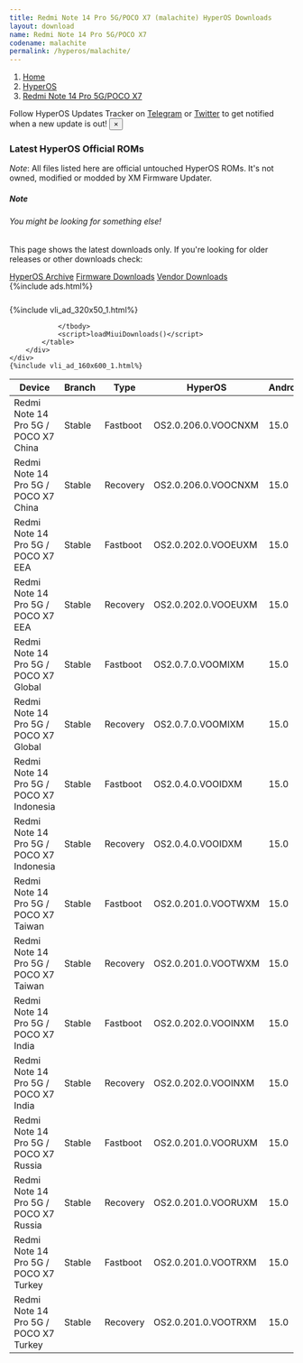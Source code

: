 ```yaml
---
title: Redmi Note 14 Pro 5G/POCO X7 (malachite) HyperOS Downloads
layout: download
name: Redmi Note 14 Pro 5G/POCO X7
codename: malachite
permalink: /hyperos/malachite/
---
```

<nav aria-label="breadcrumb">
    <ol class="breadcrumb">
        <li class="breadcrumb-item"><a href="/">Home</a></li>
        <li class="breadcrumb-item"><a href="/hyperos/">HyperOS</a></li>
        <li class="breadcrumb-item active" aria-current="page"><a href="/hyperos/malachite/">Redmi Note 14 Pro 5G/POCO X7</a></li>
    </ol>
</nav>
<div class="alert alert-primary alert-dismissible fade show" role="alert">
    Follow HyperOS Updates Tracker on <a href="https://t.me/MIUIUpdatesTracker" class="alert-link">Telegram</a>
     or <a href="https://twitter.com/MiFwUpdater" class="alert-link">Twitter</a> to get notified when a new update is out!
    <button type="button" class="close" data-dismiss="alert" aria-label="Close">
        <span aria-hidden="true">&times;</span>
    </button>
</div>

### Latest HyperOS Official ROMs
*Note*: All files listed here are official untouched HyperOS ROMs. It's not owned, modified or modded by XM Firmware Updater.
<div class="card">
  <div class="card-body">
    <h5 class="card-title">Note</h5>
    <h6 class="card-subtitle mb-2 text-muted">You might be looking for something else!</h6>
    <p class="card-text">This page shows the latest downloads only.
     If you're looking for older releases or other downloads check:</p>
    <a href="/archive/hyperos/malachite/" class="card-link">HyperOS Archive</a>
    <a href="/firmware/malachite/" class="card-link">Firmware Downloads</a>
    <a href="/vendor/malachite/" class="card-link">Vendor Downloads</a>
  </div>
</div>
{%include ads.html%}
<div class="row justify-content-center">
    <div class="col-10">
        <div class="table-responsive-md" style="margin-top: 25px;">
            {%include vli_ad_320x50_1.html%}
            <table id="miui" class="display dt-responsive nowrap compact table table-striped table-hover table-sm">
                <thead class="thead-dark">
                    <tr>
                        <th data-ref="device">Device</th>
                        <th data-ref="branch">Branch</th>
                        <th data-ref="type">Type</th>
                        <th data-ref="miui">HyperOS</th>
                        <th data-ref="android">Android</th>
                        <th data-ref="size">Size</th>
                        <th data-ref="size">Date</th>
                        <th data-ref="link">Link</th>
                    </tr>
                </thead>
                <tbody>
                <tr><td>Redmi Note 14 Pro 5G / POCO X7 China</td><td>Stable</td><td>Fastboot</td><td>OS2.0.206.0.VOOCNXM</td><td>15.0</td><td>8.9 GB</td><td>2025-07-10</td><td><a href="/hyperos/malachite/stable/OS2.0.206.0.VOOCNXM/">Download</a></td></tr>
<tr><td>Redmi Note 14 Pro 5G / POCO X7 China</td><td>Stable</td><td>Recovery</td><td>OS2.0.206.0.VOOCNXM</td><td>15.0</td><td>6.9 GB</td><td>2025-07-15</td><td><a href="/hyperos/malachite/stable/OS2.0.206.0.VOOCNXM/">Download</a></td></tr>
<tr><td>Redmi Note 14 Pro 5G / POCO X7 EEA</td><td>Stable</td><td>Fastboot</td><td>OS2.0.202.0.VOOEUXM</td><td>15.0</td><td>9.0 GB</td><td>2025-06-16</td><td><a href="/hyperos/malachite/stable/OS2.0.202.0.VOOEUXM/">Download</a></td></tr>
<tr><td>Redmi Note 14 Pro 5G / POCO X7 EEA</td><td>Stable</td><td>Recovery</td><td>OS2.0.202.0.VOOEUXM</td><td>15.0</td><td>6.2 GB</td><td>2025-06-20</td><td><a href="/hyperos/malachite/stable/OS2.0.202.0.VOOEUXM/">Download</a></td></tr>
<tr><td>Redmi Note 14 Pro 5G / POCO X7 Global</td><td>Stable</td><td>Fastboot</td><td>OS2.0.7.0.VOOMIXM</td><td>15.0</td><td>9.6 GB</td><td>2025-06-05</td><td><a href="/hyperos/malachite/stable/OS2.0.7.0.VOOMIXM/">Download</a></td></tr>
<tr><td>Redmi Note 14 Pro 5G / POCO X7 Global</td><td>Stable</td><td>Recovery</td><td>OS2.0.7.0.VOOMIXM</td><td>15.0</td><td>6.1 GB</td><td>2025-06-17</td><td><a href="/hyperos/malachite/stable/OS2.0.7.0.VOOMIXM/">Download</a></td></tr>
<tr><td>Redmi Note 14 Pro 5G / POCO X7 Indonesia</td><td>Stable</td><td>Fastboot</td><td>OS2.0.4.0.VOOIDXM</td><td>15.0</td><td>8.7 GB</td><td>2025-06-05</td><td><a href="/hyperos/malachite/stable/OS2.0.4.0.VOOIDXM/">Download</a></td></tr>
<tr><td>Redmi Note 14 Pro 5G / POCO X7 Indonesia</td><td>Stable</td><td>Recovery</td><td>OS2.0.4.0.VOOIDXM</td><td>15.0</td><td>6.0 GB</td><td>2025-06-17</td><td><a href="/hyperos/malachite/stable/OS2.0.4.0.VOOIDXM/">Download</a></td></tr>
<tr><td>Redmi Note 14 Pro 5G / POCO X7 Taiwan</td><td>Stable</td><td>Fastboot</td><td>OS2.0.201.0.VOOTWXM</td><td>15.0</td><td>7.2 GB</td><td>2025-07-09</td><td><a href="/hyperos/malachite/stable/OS2.0.201.0.VOOTWXM/">Download</a></td></tr>
<tr><td>Redmi Note 14 Pro 5G / POCO X7 Taiwan</td><td>Stable</td><td>Recovery</td><td>OS2.0.201.0.VOOTWXM</td><td>15.0</td><td>6.0 GB</td><td>2025-07-17</td><td><a href="/hyperos/malachite/stable/OS2.0.201.0.VOOTWXM/">Download</a></td></tr>
<tr><td>Redmi Note 14 Pro 5G / POCO X7 India</td><td>Stable</td><td>Fastboot</td><td>OS2.0.202.0.VOOINXM</td><td>15.0</td><td>8.0 GB</td><td>2025-07-09</td><td><a href="/hyperos/malachite/stable/OS2.0.202.0.VOOINXM/">Download</a></td></tr>
<tr><td>Redmi Note 14 Pro 5G / POCO X7 India</td><td>Stable</td><td>Recovery</td><td>OS2.0.202.0.VOOINXM</td><td>15.0</td><td>5.9 GB</td><td>2025-07-17</td><td><a href="/hyperos/malachite/stable/OS2.0.202.0.VOOINXM/">Download</a></td></tr>
<tr><td>Redmi Note 14 Pro 5G / POCO X7 Russia</td><td>Stable</td><td>Fastboot</td><td>OS2.0.201.0.VOORUXM</td><td>15.0</td><td>9.5 GB</td><td>2025-07-04</td><td><a href="/hyperos/malachite/stable/OS2.0.201.0.VOORUXM/">Download</a></td></tr>
<tr><td>Redmi Note 14 Pro 5G / POCO X7 Russia</td><td>Stable</td><td>Recovery</td><td>OS2.0.201.0.VOORUXM</td><td>15.0</td><td>6.0 GB</td><td>2025-07-14</td><td><a href="/hyperos/malachite/stable/OS2.0.201.0.VOORUXM/">Download</a></td></tr>
<tr><td>Redmi Note 14 Pro 5G / POCO X7 Turkey</td><td>Stable</td><td>Fastboot</td><td>OS2.0.201.0.VOOTRXM</td><td>15.0</td><td>8.5 GB</td><td>2025-07-09</td><td><a href="/hyperos/malachite/stable/OS2.0.201.0.VOOTRXM/">Download</a></td></tr>
<tr><td>Redmi Note 14 Pro 5G / POCO X7 Turkey</td><td>Stable</td><td>Recovery</td><td>OS2.0.201.0.VOOTRXM</td><td>15.0</td><td>6.1 GB</td><td>2025-07-17</td><td><a href="/hyperos/malachite/stable/OS2.0.201.0.VOOTRXM/">Download</a></td></tr>

                </tbody>
                <script>loadMiuiDownloads()</script>
            </table>
        </div>
    </div>
    {%include vli_ad_160x600_1.html%}
</div>
